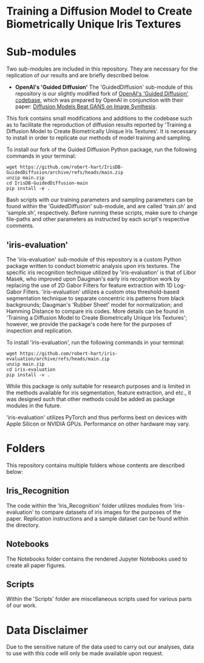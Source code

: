 # Training a Diffusion Model to Create Biometrically Unique Iris Textures







# Sub-modules
Two sub-modules are included in this repository. They are necessary for the replication of our results and are briefly described below.


* <strong>OpenAI's 'Guided Diffusion'</strong>
The 'GuidedDiffusion' sub-module of this repository is our slightly modified fork of [OpenAI's 'Guided Diffusion' codebase](https://github.com/openai/guided-diffusion), which was prepared by OpenAI in conjunction with their paper: [Diffusion Models Beat GANS on Image Synthesis](http://arxiv.org/abs/2105.05233).

This fork contains small modifications and additions to the codebase such as to facilitate the reproduction of diffusion results reported by 'Training a Diffusion Model to Create Biometrically Unique Iris Textures'. It is necessary to install in order to replicate our methods of model training and sampling.

To install our fork of the Guided Diffusion Python package, run the following commands in your terminal:

```
wget https://github.com/robert-hart/IrisDB-GuidedDiffusion/archive/refs/heads/main.zip
unzip main.zip
cd IrisDB-GuidedDiffusion-main
pip install -e .
```

Bash scripts with our training parameters and sampling parameters can be found within the 'GuidedDiffusion' sub-module, and are called 'train.sh' and 'sample.sh', respectively. Before running these scripts, make sure to change file-paths and other parameters as instructed by each script's respective comments.

## 'iris-evaluation'
The 'iris-evaluation' sub-module of this repository is a custom Python package written to conduct biometric analysis upon iris textures. The specific iris recognition technique utilized by 'iris-evaluation' is that of Libor Masek, who improved upon Daugman's early iris recognition work by replacing the use of 2D Gabor Filters for feature extraction with 1D Log-Gabor Filters. 'iris-evaluation' utilizes a custom otsu threshold-based segmentation technique to separate concentric iris patterns from black backgrounds; Daugman's 'Rubber Sheet' model for normalization; and Hamming Distance to compare iris codes. More details can be found in 'Training a Diffusion Model to Create Biometrically Unique Iris Textures'; however, we provide the package's code here for the purposes of inspection and replication.

To install 'iris-evaluation', run the following commands in your terminal:

```
wget https://github.com/robert-hart/iris-evaluation/archive/refs/heads/main.zip
unzip main.zip
cd iris-evaluation
pip install -v .
```

While this package is only suitable for research purposes and is limited in the methods available for iris segmentation, feature extraction, and etc., it was designed such that other methods could be added as package modules in the future.

'iris-evaluation' utilizes PyTorch and thus performs best on devices with Apple Silicon or NVIDIA GPUs. Performance on other hardware may vary.

# Folders
This repository contains multiple folders whose contents are described below:

## Iris_Recognition
The code within the 'Iris_Recognition' folder utilizes modules from 'iris-evaluation' to compare datasets of iris images for the purposes of the paper. Replication instructions and a sample dataset can be found within the directory.

## Notebooks
The Notebooks folder contains the rendered Jupyter Notebooks used to create all paper figures.

## Scripts
Within the 'Scripts' folder are miscellaneous scripts used for various parts of our work.

# Data Disclaimer
Due to the sensitive nature of the data used to carry out our analyses, data to use with this code will only be made available upon request.
